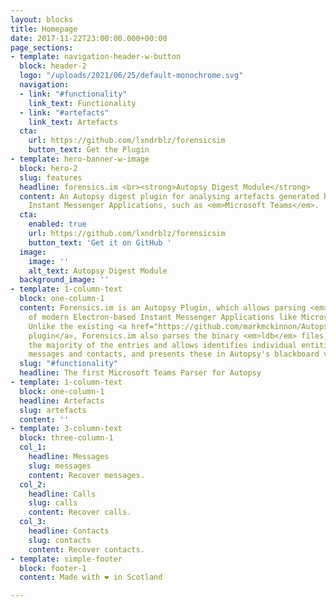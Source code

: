 ```yaml
---
layout: blocks
title: Homepage
date: 2017-11-22T23:00:00.000+00:00
page_sections:
- template: navigation-header-w-button
  block: header-2
  logo: "/uploads/2021/06/25/default-monochrome.svg"
  navigation:
  - link: "#functionality"
    link_text: Functionality
  - link: "#artefacts"
    link_text: Artefacts
  cta:
    url: https://github.com/lxndrblz/forensicsim
    button_text: Get the Plugin
- template: hero-banner-w-image
  block: hero-2
  slug: features
  headline: forensics.im <br><strong>Autopsy Digest Module</strong>
  content: An Autopsy digest plugin for analysing artefacts generated by modern Electron-based
    Instant Messenger Applications, such as <em>Microsoft Teams</em>.
  cta:
    enabled: true
    url: https://github.com/lxndrblz/forensicsim
    button_text: 'Get it on GitHub '
  image:
    image: ''
    alt_text: Autopsy Digest Module
  background_image: ''
- template: 1-column-text
  block: one-column-1
  content: Forensics.im is an Autopsy Plugin, which allows parsing <em>levelDB</em>
    of modern Electron-based Instant Messenger Applications like Microsoft Teams.
    Unlike the existing <a href="https://github.com/markmckinnon/Autopsy-Plugins/tree/master/Leveldb">levelDB
    plugin</a>, Forensics.im also parses the binary <em>ldb</em> files, which contain
    the majority of the entries and allows identifies individual entities, such as
    messages and contacts, and presents these in Autopsy's blackboard view.
  slug: "#functionality"
  headline: The first Microsoft Teams Parser for Autopsy
- template: 1-column-text
  block: one-column-1
  headline: Artefacts
  slug: artefacts
  content: ''
- template: 3-column-text
  block: three-column-1
  col_1:
    headline: Messages
    slug: messages
    content: Recover messages.
  col_2:
    headline: Calls
    slug: calls
    content: Recover calls.
  col_3:
    headline: Contacts
    slug: contacts
    content: Recover contacts.
- template: simple-footer
  block: footer-1
  content: Made with ❤︎ in Scotland

---
```

